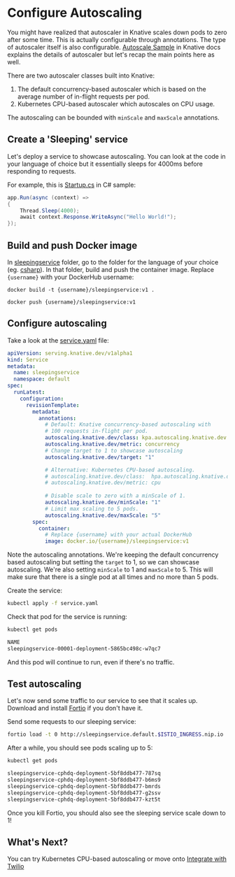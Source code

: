 # Configure Autoscaling

You might have realized that autoscaler in Knative scales down pods to zero after some time. This is actually configurable through annotations. The type of autoscaler itself is also configurable. [Autoscale Sample](https://knative.dev/docs/serving/samples/autoscale-go/index.html) in Knative docs explains the details of autoscaler but let's recap the main points here as well.

There are two autoscaler classes built into Knative: 
1. The default concurrency-based autoscaler which is based on the average number of in-flight requests per pod. 
2. Kubernetes CPU-based autoscaler which autoscales on CPU usage. 

The autoscaling can be bounded with `minScale` and `maxScale` annotations.  

## Create a 'Sleeping' service

Let's deploy a service to showcase autoscaling. You can look at the code in your language of choice but it essentially sleeps for 4000ms before responding to requests. 

For example, this is [Startup.cs](../serving/sleepingservice/csharp/Startup.cs) in C# sample:

```csharp
app.Run(async (context) =>
{
    Thread.Sleep(4000);
    await context.Response.WriteAsync("Hello World!");
});
```
## Build and push Docker image

In [sleepingservice](../serving/sleepingservice/) folder, go to the folder for the language of your choice (eg. [csharp](../serving/sleepingservice/csharp/)). In that folder, build and push the container image. Replace `{username}` with your DockerHub username:

```docker
docker build -t {username}/sleepingservice:v1 .

docker push {username}/sleepingservice:v1
```

## Configure autoscaling 

Take a look at the [service.yaml](../serving/sleepingservice/service.yaml) file:

```yaml
apiVersion: serving.knative.dev/v1alpha1
kind: Service
metadata:
  name: sleepingservice
  namespace: default
spec:
  runLatest:
    configuration:
      revisionTemplate:
        metadata:
          annotations:
            # Default: Knative concurrency-based autoscaling with 
            # 100 requests in-flight per pod.
            autoscaling.knative.dev/class: kpa.autoscaling.knative.dev
            autoscaling.knative.dev/metric: concurrency
            # Change target to 1 to showcase autoscaling
            autoscaling.knative.dev/target: "1"

            # Alternative: Kubernetes CPU-based autoscaling.
            # autoscaling.knative.dev/class:  hpa.autoscaling.knative.dev
            # autoscaling.knative.dev/metric: cpu
            
            # Disable scale to zero with a minScale of 1.
            autoscaling.knative.dev/minScale: "1"
            # Limit max scaling to 5 pods.
            autoscaling.knative.dev/maxScale: "5"
        spec:
          container:
            # Replace {username} with your actual DockerHub
            image: docker.io/{username}/sleepingservice:v1
```

Note the autoscaling annotations. We're keeping the default concurrency based autoscaling but setting the `target` to 1, so we can showcase autoscaling. We're also setting `minScale` to 1 and `maxScale` to 5. This will make sure that there is a single pod at all times and no more than 5 pods.

Create the service:

```bash
kubectl apply -f service.yaml
```

Check that pod for the service is running:

```bash
kubectl get pods

NAME
sleepingservice-00001-deployment-5865bc498c-w7qc7      
```
And this pod will continue to run, even if there's no traffic. 

## Test autoscaling 

Let's now send some traffic to our service to see that it scales up. Download and install [Fortio](https://github.com/fortio/fortio) if you don't have it. 

Send some requests to our sleeping service:

```bash
fortio load -t 0 http://sleepingservice.default.$ISTIO_INGRESS.nip.io
```
After a while, you should see pods scaling up to 5:

```bash
kubectl get pods 

sleepingservice-cphdq-deployment-5bf8ddb477-787sq  
sleepingservice-cphdq-deployment-5bf8ddb477-b6ms9  
sleepingservice-cphdq-deployment-5bf8ddb477-bmrds  
sleepingservice-cphdq-deployment-5bf8ddb477-g2ssv  
sleepingservice-cphdq-deployment-5bf8ddb477-kzt5t  
```
Once you kill Fortio, you should also see the sleeping service scale down to 1! 

## What's Next?
You can try Kubernetes CPU-based autoscaling or move onto [Integrate with Twilio](06-twiliointegration.md)